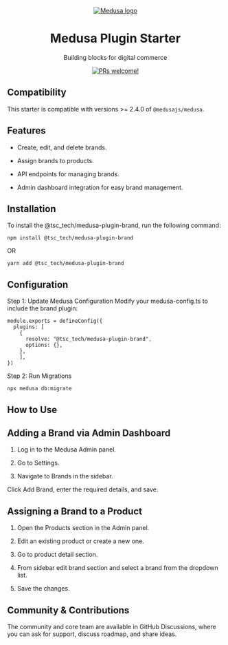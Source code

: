 <p align="center">
  <a href="https://www.medusajs.com">
  <picture>
    <source media="(prefers-color-scheme: dark)" srcset="https://user-images.githubusercontent.com/59018053/229103275-b5e482bb-4601-46e6-8142-244f531cebdb.svg">
    <source media="(prefers-color-scheme: light)" srcset="https://user-images.githubusercontent.com/59018053/229103726-e5b529a3-9b3f-4970-8a1f-c6af37f087bf.svg">
    <img alt="Medusa logo" src="https://user-images.githubusercontent.com/59018053/229103726-e5b529a3-9b3f-4970-8a1f-c6af37f087bf.svg">
    </picture>
  </a>
</p>
<h1 align="center">
  Medusa Plugin Starter
</h1>


<p align="center">
  Building blocks for digital commerce
</p>
<p align="center">
  <a href="https://github.com/medusajs/medusa/blob/master/CONTRIBUTING.md">
    <img src="https://img.shields.io/badge/PRs-welcome-brightgreen.svg?style=flat" alt="PRs welcome!" />
  </a>
</p>

## Compatibility

This starter is compatible with versions >= 2.4.0 of `@medusajs/medusa`. 

## Features

- Create, edit, and delete brands.

- Assign brands to products.

- API endpoints for managing brands.

- Admin dashboard integration for easy brand management.


## Installation

To install the @tsc_tech/medusa-plugin-brand, run the following command:

```
npm install @tsc_tech/medusa-plugin-brand
```

OR

```
yarn add @tsc_tech/medusa-plugin-brand
```

## Configuration

Step 1: Update Medusa Configuration Modify your medusa-config.ts to include the brand plugin:

```
module.exports = defineConfig({
  plugins: [
    {
      resolve: "@tsc_tech/medusa-plugin-brand",
      options: {},
    },
    ],
})
```

Step 2: Run Migrations

```
npx medusa db:migrate
```

## How to Use

## Adding a Brand via Admin Dashboard

1. Log in to the Medusa Admin panel.

2. Go to Settings.

3. Navigate to Brands in the sidebar.

Click Add Brand, enter the required details, and save.

## Assigning a Brand to a Product

1. Open the Products section in the Admin panel.

2. Edit an existing product or create a new one.

3. Go to product detail section.

3. From sidebar edit brand section and select a brand from the dropdown list.

4. Save the changes.

## Community & Contributions

The community and core team are available in GitHub Discussions, where you can ask for support, discuss roadmap, and share ideas.
